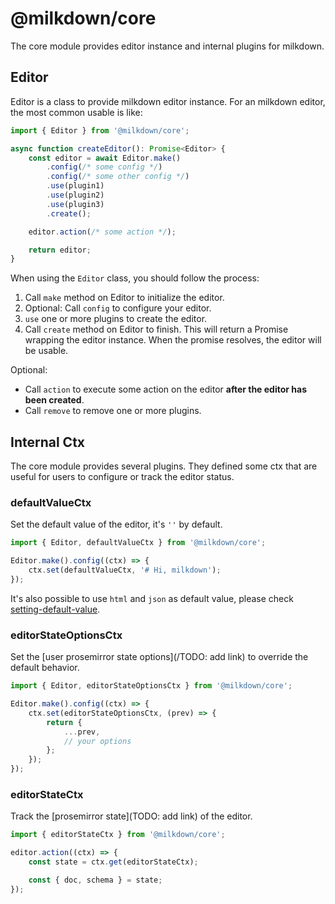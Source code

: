 # @milkdown/core

The core module provides editor instance and internal plugins for milkdown.

## Editor

Editor is a class to provide milkdown editor instance.
For an milkdown editor, the most common usable is like:

```typescript
import { Editor } from '@milkdown/core';

async function createEditor(): Promise<Editor> {
    const editor = await Editor.make()
        .config(/* some config */)
        .config(/* some other config */)
        .use(plugin1)
        .use(plugin2)
        .use(plugin3)
        .create();

    editor.action(/* some action */);

    return editor;
}
```

When using the `Editor` class, you should follow the process:

1. Call `make` method on Editor to initialize the editor.
2. Optional: Call `config` to configure your editor.
3. `use` one or more plugins to create the editor.
4. Call `create` method on Editor to finish.
   This will return a Promise wrapping the editor instance. When the promise resolves, the editor will be usable.

Optional:

-   Call `action` to execute some action on the editor **after the editor has been created**.
-   Call `remove` to remove one or more plugins.

## Internal Ctx

The core module provides several plugins.
They defined some ctx that are useful for users to configure or track the editor status.

### defaultValueCtx

Set the default value of the editor, it's `''` by default.

```typescript
import { Editor, defaultValueCtx } from '@milkdown/core';

Editor.make().config((ctx) => {
    ctx.set(defaultValueCtx, '# Hi, milkdown');
});
```

It's also possible to use `html` and `json` as default value, please check [setting-default-value](/interacting-with-editor#setting-default-value).

### editorStateOptionsCtx

Set the [user prosemirror state options](/TODO: add link) to override the default behavior.

```typescript
import { Editor, editorStateOptionsCtx } from '@milkdown/core';

Editor.make().config((ctx) => {
    ctx.set(editorStateOptionsCtx, (prev) => {
        return {
            ...prev,
            // your options
        };
    });
});
```

### editorStateCtx

Track the [prosemirror state](TODO: add link) of the editor.

```typescript
import { editorStateCtx } from '@milkdown/core';

editor.action((ctx) => {
    const state = ctx.get(editorStateCtx);

    const { doc, schema } = state;
});
```
